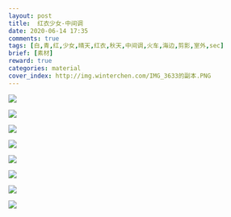 ```yaml
---
layout: post
title:  红衣少女-中间调
date: 2020-06-14 17:35
comments: true
tags: [白,青,红,少女,晴天,红衣,秋天,中间调,火车,海边,剪影,室外,sec]
brief: [素材]
reward: true
categories: material
cover_index: http://img.winterchen.com/IMG_3633的副本.PNG
---
```



![](http://img.winterchen.com/IMG_3633.PNG)


![](http://img.winterchen.com/IMG_3634.PNG)

![](http://img.winterchen.com/IMG_3635.PNG)

![](http://img.winterchen.com/IMG_3636.PNG)

![](http://img.winterchen.com/IMG_3637.PNG)

![](http://img.winterchen.com/IMG_3638.PNG)

![](http://img.winterchen.com/IMG_3639.PNG)

![](http://img.winterchen.com/IMG_3640.PNG)



